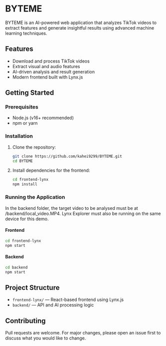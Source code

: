 # BYTEME

BYTEME is an AI-powered web application that analyzes TikTok videos to extract features and generate insightful results using advanced machine learning techniques.

## Features

- Download and process TikTok videos
- Extract visual and audio features
- AI-driven analysis and result generation
- Modern frontend built with Lynx.js

## Getting Started

### Prerequisites

- Node.js (v16+ recommended)
- npm or yarn

### Installation

1. Clone the repository:
   ```bash
   git clone https://github.com/kahei9299/BYTEME.git
   cd BYTEME
   ```

2. Install dependencies for the frontend:
   ```bash
   cd frontend-lynx
   npm install
   ```

### Running the Application

In the backend folder, the target video to be analysed must be at /backend/local_video.MP4. Lynx Explorer must also be running on the same device for this demo.

#### Frontend

```bash
cd frontend-lynx
npm start
```

#### Backend

```bash
cd backend
npm start
```

## Project Structure

- `frontend-lynx/` — React-based frontend using Lynx.js
- `backend/` — API and AI processing logic

## Contributing

Pull requests are welcome. For major changes, please open an issue first to discuss what you would like to change.

